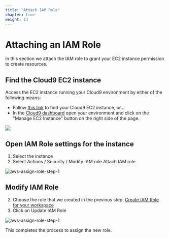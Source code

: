 ```yaml
---
title: "Attach IAM Role"
chapter: true
weight: 14
---
```


# Attaching an IAM Role

In this section we attach the IAM role to grant your EC2 instance permission to create resources.

## Find the Cloud9 EC2 instance
Access the EC2 instance running your Cloud9 environment by either of the following means:

* Follow [this link](https://console.aws.amazon.com/ec2/v2/home#Instances:search=cloud9-Snyk-Workshop;sort=desc:launchTime) to find your Cloud9 EC2 instance, or... 
* In the [Cloud9 dashboard](https://console.aws.amazon.com/cloud9control/home/) open your environment and click on the "Manage EC2 Instance" button on the right side of the page.

![](/images/c9-manage-ec2-inst.png)

## Open IAM Role settings for the instance

1. Select the instance
1. Select Actions / Security / Modify IAM role Attach IAM role

![aws-assign-role-step-1](/images/aws-assign-role-1.png)

## Modify IAM Role

2. Choose the role that we created in the previous step: [Create IAM Role for your workspace](13_createaniamroleforyourworkspace.html)
2. Click on Update IAM Role

![aws-assign-role-step-1](/images/aws-assign-role-2.png)


This completes the process to assign the new role.
